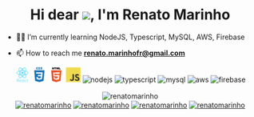 <h1 align="center">Hi dear <img src="https://raw.githubusercontent.com/kaueMarques/kaueMarques/master/hi.gif" width="30px">, I'm Renato Marinho</h1>


- 👨‍💻 I’m currently learning NodeJS, Typescript, MySQL, AWS, Firebase

- 📫 How to reach me **renato.marinhofr@gmail.com**

<p align="center">
<img src="https://raw.githubusercontent.com/devicons/devicon/master/icons/react/react-original-wordmark.svg" alt="react" width="30" height="30"/>
<img src="https://raw.githubusercontent.com/devicons/devicon/master/icons/css3/css3-plain-wordmark.svg" alt="css3"  width="30" height="30"/>
<img src="https://raw.githubusercontent.com/devicons/devicon/master/icons/html5/html5-original-wordmark.svg" alt="html5"  width="30" height="30"/>
<img src="https://raw.githubusercontent.com/devicons/devicon/master/icons/javascript/javascript-original.svg" alt="javascript" width="30" height="30"/>
<img src="https://user-images.githubusercontent.com/75874462/124557290-b6f02800-de0f-11eb-8460-ea65d3e72c53.png" alt="nodejs" width="30" height="30"/>
<img src="https://user-images.githubusercontent.com/75874462/124557472-eef76b00-de0f-11eb-96f1-28851c21fda3.png" alt="typescript" width="30" height="30"/>
<img src="https://user-images.githubusercontent.com/75874462/124557594-10f0ed80-de10-11eb-9db0-450f48ca9404.png" alt="mysql" width="30" height="30"/>
<img src="https://user-images.githubusercontent.com/75874462/124557896-675e2c00-de10-11eb-8508-03ce4c2b6f81.png" alt="aws" width="30" height="30"/>
<img src="https://user-images.githubusercontent.com/75874462/124557960-7a70fc00-de10-11eb-8754-a697e04b0975.png" alt="firebase" width="30" height="30"/>
</p>
  

<p align="center">
<img align="center" src="https://github-readme-stats.vercel.app/api?username=renatomarinhofr&show_icons=true" alt="renatomarinho"/><br/>
<a href="https://twitter.com/RenatoM23892889" target="_blank"><img align="center" src="https://cdn.jsdelivr.net/npm/simple-icons@3.0.1/icons/twitter.svg" alt="renatomarinho" height="20" width="20" /></a>
<a href="https://www.linkedin.com/in/renato-marinho-freitas/" target="_blank"><img align="center" src="https://cdn.jsdelivr.net/npm/simple-icons@3.0.1/icons/linkedin.svg" alt="renatomarinho" height="20" width="20" /></a>
<a href="https://www.facebook.com/renato.marinho.940/" target="_blank"><img align="center" src="https://cdn.jsdelivr.net/npm/simple-icons@3.0.1/icons/facebook.svg" alt="renatomarinho" height="20" width="20" /></a>
<a href="https://www.instagram.com/renato.marinhofr/" target="_blank"><img align="center" src="https://cdn.jsdelivr.net/npm/simple-icons@3.0.1/icons/instagram.svg" alt="renatomarinho" height="20" width="20" /></a>
</p>
